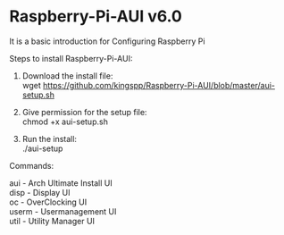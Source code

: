 Raspberry-Pi-AUI v6.0
============

It is a basic introduction for Configuring Raspberry Pi

Steps to install Raspberry-Pi-AUI:

1. Download the install file: <br>
wget https://github.com/kingspp/Raspberry-Pi-AUI/blob/master/aui-setup.sh

2. Give permission for the setup file: <br>
chmod +x aui-setup.sh

3. Run the install: <br>
./aui-setup

Commands:

aui   - Arch Ultimate Install UI <br>
disp  - Display UI <br>
oc    - OverClocking UI <br>
userm - Usermanagement UI <br> 
util  - Utility Manager UI <br>
